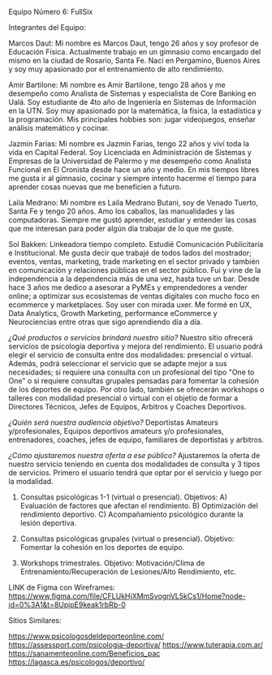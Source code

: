 Equipo Número 6: FullSix

Integrantes del Equipo:

Marcos Daut: 
Mi nombre es Marcos Daut, tengo 26 años y soy profesor de Educación Física. Actualmente trabajo en un gimnasio 
como encargado del mismo en la ciudad de Rosario, Santa Fe. Nací en Pergamino, Buenos Aires y soy muy apasionado
por el entrenamiento de alto rendimiento. 


Amir Bartilone: 
Mi nombre es Amir Bartilone, tengo 28 años y me desempeño como Analista de Sistemas y especialista de Core Banking
en Ualá. Soy estudiante de 4to año de Ingeniería en Sistemas de Información en la UTN. Soy muy apasionado por la
matemática, la física, la estadística y la programación. Mis principales hobbies son: jugar videojuegos, 
enseñar análisis matemático y cocinar.


Jazmin Farias: 
Mi nombre es Jazmín Farias, tengo 22 años y viví toda la vida en Capital Federal. Soy Licenciada en Administración 
de Sistemas y Empresas de la Universidad de Palermo y me desempeño como Analista Funcional en El Cronista desde 
hace un año y medio. En mis tiempos libres me gusta ir al gimnasio, cocinar y siempre intento hacerme el tiempo 
para aprender cosas nuevas que me beneficien a futuro.


Laila Medrano: 
Mi nombre es Laila Medrano Butani, soy de Venado Tuerto, Santa Fe y tengo 20 años. Amo los caballos, las 
manualidades y las computadoras. Siempre me gustó aprender, estudiar y entender las cosas que me interesan 
para poder algún día trabajar de lo que me guste.


Sol Bakken:
Linkeadora tiempo completo. Estudié Comunicación Publicitaria e Institucional. Me gusta decir que trabajé de todos lados
del mostrador; eventos, ventas, marketing, trade marketing en el sector privado y también en comunicación y relaciones públicas
en el sector público. Fui y vine de la independencia a la dependencia más de una vez, hasta tuve un bar. Desde hace 3 años me dedico 
a asesorar a PyMEs y emprendedores a vender online; a optimizar sus ecosistemas de ventas digitales con mucho foco en ecommerce y 
marketplaces. Soy user con mirada uxer. Me formé en UX, Data Analytics, Growth Marketing, performance eCommerce y Neurociencias 
entre otras que sigo aprendiendo día a día. 


*¿Qué productos o servicios brindará nuestro sitio?* 
Nuestro sitio ofrecerá servicios de psicología deportiva y mejora del rendimiento. El usuario podrá elegir el servicio 
de consulta entre dos modalidades: presencial o virtual. Además, podrá seleccionar el servicio que se adapte mejor a 
sus necesidades; si requiere una consulta con un profesional del tipo "One to One" o si requiere consultas grupales 
pensadas para fomentar la cohesión de los deportes de equipo. Por otro lado, también se ofrecerán workshops o talleres 
con modalidad presencial o virtual con el objetio de formar a Directores Técnicos, Jefes de Equipos, Arbitros y Coaches 
Deportivos.

*¿Quién será nuestra audiencia objetivo?* 
Deportistas Amateurs y/profesionales, Equipos deportivos amateurs y/o profesionales, entrenadores, coaches, jefes de 
equipo, familiares de deportistas y arbitros.

*¿Cómo ajustaremos nuestra oferta a ese público?* 
Ajustaremos la oferta de nuestro servicio teniendo en cuenta dos modalidades de consulta y 3 tipos de servicios. 
Primero el usuario tendrá que optar por el servicio y luego por la modalidad. 

1) Consultas psicológicas 1-1 (virtual o presencial). 
Objetivos: 
A) Evaluación de factores que afectan el rendimiento. 
B) Optimización del rendimiento deportivo. 
C) Acompañamiento psicológico durante la lesión deportiva. 

2) Consultas psicológicas grupales (virtual o presencial). 
Objetivo: 
Fomentar la cohesión en los deportes de equipo.

3) Workshops trimestrales.
Objetivo:
Motivación/Clima de Entrenamiento/Recuperación de Lesiones/Alto Rendimiento, etc.


LINK de Figma con Wireframes: https://www.figma.com/file/CFLUkHjXMmSyognVL5kCs1/Home?node-id=0%3A1&t=8UpjpE9keak1rbRb-0 


Sitios Similares: 

https://www.psicologosdeldeporteonline.com/ 
https://assessport.com/psicologia-deportiva/ 
https://www.tuterapia.com.ar/ 
https://sanamenteonline.com/Beneficios_pac 
https://lagasca.es/psicologos/deportivo/ 
